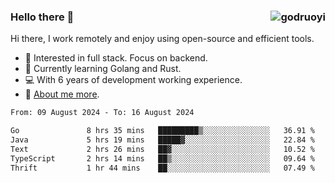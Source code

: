 ### Hello there 👋 <img align="right" src="https://github-readme-stats.vercel.app/api?username=godruoyi&show_icons=true" alt="godruoyi" />

Hi there, I work remotely and enjoy using open-source and efficient tools.

- 🔭 Interested in full stack. Focus on backend.
- 🌱 Currently learning Golang and Rust.
- 💻 With 6 years of development working experience.
- 👒 [About me more](https://godruoyi.com/posts/about-godruoyi).



<!--START_SECTION:waka-->

```txt
From: 09 August 2024 - To: 16 August 2024

Go               8 hrs 35 mins   █████████▒░░░░░░░░░░░░░░░   36.91 %
Java             5 hrs 19 mins   █████▓░░░░░░░░░░░░░░░░░░░   22.84 %
Text             2 hrs 26 mins   ██▓░░░░░░░░░░░░░░░░░░░░░░   10.52 %
TypeScript       2 hrs 14 mins   ██▒░░░░░░░░░░░░░░░░░░░░░░   09.64 %
Thrift           1 hr 44 mins    ██░░░░░░░░░░░░░░░░░░░░░░░   07.49 %
```

<!--END_SECTION:waka-->
